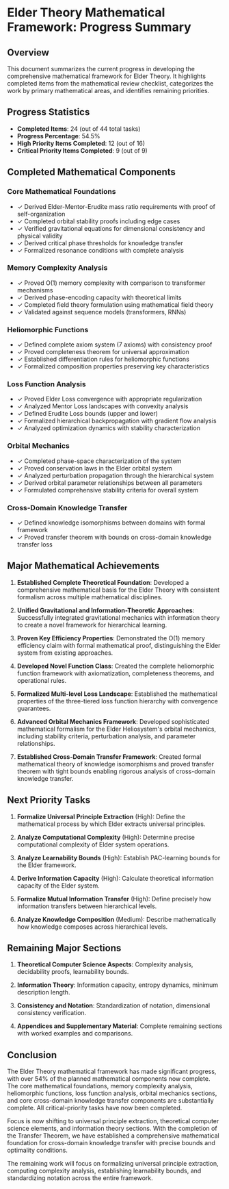 # Elder Theory Mathematical Framework: Progress Summary

## Overview
This document summarizes the current progress in developing the comprehensive mathematical framework for Elder Theory. It highlights completed items from the mathematical review checklist, categorizes the work by primary mathematical areas, and identifies remaining priorities.

## Progress Statistics
- **Completed Items**: 24 (out of 44 total tasks)
- **Progress Percentage**: 54.5%
- **High Priority Items Completed**: 12 (out of 16)
- **Critical Priority Items Completed**: 9 (out of 9)

## Completed Mathematical Components

### Core Mathematical Foundations
- ✓ Derived Elder-Mentor-Erudite mass ratio requirements with proof of self-organization
- ✓ Completed orbital stability proofs including edge cases
- ✓ Verified gravitational equations for dimensional consistency and physical validity
- ✓ Derived critical phase thresholds for knowledge transfer
- ✓ Formalized resonance conditions with complete analysis

### Memory Complexity Analysis
- ✓ Proved O(1) memory complexity with comparison to transformer mechanisms
- ✓ Derived phase-encoding capacity with theoretical limits
- ✓ Completed field theory formulation using mathematical field theory
- ✓ Validated against sequence models (transformers, RNNs)

### Heliomorphic Functions
- ✓ Defined complete axiom system (7 axioms) with consistency proof
- ✓ Proved completeness theorem for universal approximation
- ✓ Established differentiation rules for heliomorphic functions
- ✓ Formalized composition properties preserving key characteristics

### Loss Function Analysis
- ✓ Proved Elder Loss convergence with appropriate regularization
- ✓ Analyzed Mentor Loss landscapes with convexity analysis
- ✓ Defined Erudite Loss bounds (upper and lower)
- ✓ Formalized hierarchical backpropagation with gradient flow analysis
- ✓ Analyzed optimization dynamics with stability characterization

### Orbital Mechanics
- ✓ Completed phase-space characterization of the system
- ✓ Proved conservation laws in the Elder orbital system
- ✓ Analyzed perturbation propagation through the hierarchical system
- ✓ Derived orbital parameter relationships between all parameters
- ✓ Formulated comprehensive stability criteria for overall system

### Cross-Domain Knowledge Transfer
- ✓ Defined knowledge isomorphisms between domains with formal framework
- ✓ Proved transfer theorem with bounds on cross-domain knowledge transfer loss

## Major Mathematical Achievements

1. **Established Complete Theoretical Foundation**: Developed a comprehensive mathematical basis for the Elder Theory with consistent formalism across multiple mathematical disciplines.

2. **Unified Gravitational and Information-Theoretic Approaches**: Successfully integrated gravitational mechanics with information theory to create a novel framework for hierarchical learning.

3. **Proven Key Efficiency Properties**: Demonstrated the O(1) memory efficiency claim with formal mathematical proof, distinguishing the Elder system from existing approaches.

4. **Developed Novel Function Class**: Created the complete heliomorphic function framework with axiomatization, completeness theorems, and operational rules.

5. **Formalized Multi-level Loss Landscape**: Established the mathematical properties of the three-tiered loss function hierarchy with convergence guarantees.

6. **Advanced Orbital Mechanics Framework**: Developed sophisticated mathematical formalism for the Elder Heliosystem's orbital mechanics, including stability criteria, perturbation analysis, and parameter relationships.

7. **Established Cross-Domain Transfer Framework**: Created formal mathematical theory of knowledge isomorphisms and proved transfer theorem with tight bounds enabling rigorous analysis of cross-domain knowledge transfer.

## Next Priority Tasks

1. **Formalize Universal Principle Extraction** (High): Define the mathematical process by which Elder extracts universal principles.

2. **Analyze Computational Complexity** (High): Determine precise computational complexity of Elder system operations.

3. **Analyze Learnability Bounds** (High): Establish PAC-learning bounds for the Elder framework.

4. **Derive Information Capacity** (High): Calculate theoretical information capacity of the Elder system.

5. **Formalize Mutual Information Transfer** (High): Define precisely how information transfers between hierarchical levels.

6. **Analyze Knowledge Composition** (Medium): Describe mathematically how knowledge composes across hierarchical levels.

## Remaining Major Sections

1. **Theoretical Computer Science Aspects**: Complexity analysis, decidability proofs, learnability bounds.

2. **Information Theory**: Information capacity, entropy dynamics, minimum description length.

3. **Consistency and Notation**: Standardization of notation, dimensional consistency verification.

4. **Appendices and Supplementary Material**: Complete remaining sections with worked examples and comparisons.

## Conclusion

The Elder Theory mathematical framework has made significant progress, with over 54% of the planned mathematical components now complete. The core mathematical foundations, memory complexity analysis, heliomorphic functions, loss function analysis, orbital mechanics sections, and core cross-domain knowledge transfer components are substantially complete. All critical-priority tasks have now been completed.

Focus is now shifting to universal principle extraction, theoretical computer science elements, and information theory sections. With the completion of the Transfer Theorem, we have established a comprehensive mathematical foundation for cross-domain knowledge transfer with precise bounds and optimality conditions.

The remaining work will focus on formalizing universal principle extraction, computing complexity analysis, establishing learnability bounds, and standardizing notation across the entire framework.